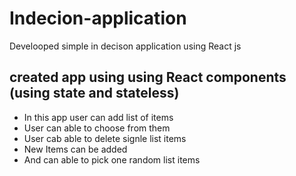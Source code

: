 # Indecion-application
Develooped simple in decison application using React js
## created app using using React components (using state and stateless)
- In this app user can add list of items
- User can able to choose from them
- User cab able to delete signle list items 
- New Items can be added
- And can able to pick one random list items
